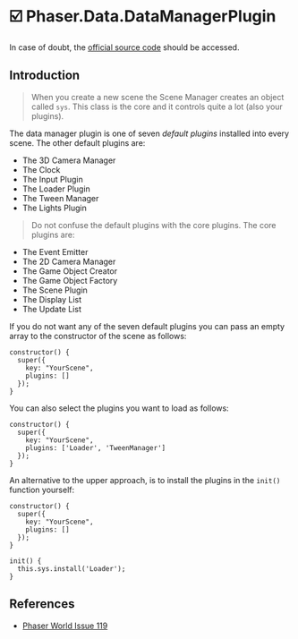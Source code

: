 # :ballot_box_with_check: Phaser.Data.DataManagerPlugin

In case of doubt, the [official source code](https://github.com/photonstorm/phaser) should be accessed.

## Introduction

> When you create a new scene the Scene Manager creates an object called `sys`.
This class is the core and it controls quite a lot (also your plugins).

The data manager plugin is one of seven *default plugins* installed into every scene.
The other default plugins are:

- The 3D Camera Manager
- The Clock
- The Input Plugin
- The Loader Plugin
- The Tween Manager
- The Lights Plugin

> Do not confuse the default plugins with the core plugins. The core plugins are:
- The Event Emitter
- The 2D Camera Manager
- The Game Object Creator
- The Game Object Factory
- The Scene Plugin
- The Display List
- The Update List

If you do not want any of the seven default plugins you can pass an empty array
to the constructor of the scene as follows:

```
constructor() {
  super({
    key: "YourScene",
    plugins: []
  });
}
```

You can also select the plugins you want to load as follows:

```
constructor() {
  super({
    key: "YourScene",
    plugins: ['Loader', 'TweenManager']
  });
}
```

An alternative to the upper approach, is to install the plugins in the `init()`
function yourself:

```
constructor() {
  super({
    key: "YourScene",
    plugins: []
  });
}

init() {
  this.sys.install('Loader');
}
```

## References

* [Phaser World Issue 119](https://labs.phaser.io/edit.html?src=src\pools\bullets.js)
